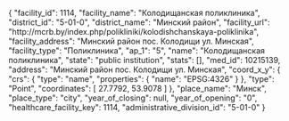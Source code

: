 {
    "facility_id": 1114,
    "facility_name": "Колодищанская поликлиника",
    "district_id": "5-01-0",
    "district_name": "Минский район",
    "facility_url": "http:\/\/mcrb.by\/index.php\/polikliniki\/kolodishchanskaya-poliklinika",
    "facility_address": "Минский район пос. Колодищи ул. Минская",
    "facility_type": "Поликлиника",
    "ap_1": "5",
    "name": "Колодищанская поликлиника",
    "state": "public institution",
    "stats": [],
    "med_id": 10215139,
    "address": "Минский район пос. Колодищи ул. Минская",
    "coord_x_y": {
        "crs": {
            "type": "name",
            "properties": {
                "name": "EPSG:4326"
            }
        },
        "type": "Point",
        "coordinates": [
            27.7792,
            53.9078
        ]
    },
    "place_name": "Минск",
    "place_type": "city",
    "year_of_closing": null,
    "year_of_opening": "0",
    "healthcare_facility_key": 1114,
    "administrative_division_id": "5-01-0"
}